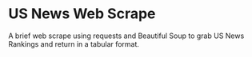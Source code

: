 # US News Web Scrape
A brief web scrape using requests and Beautiful Soup to grab US News Rankings and return in a tabular format. 
